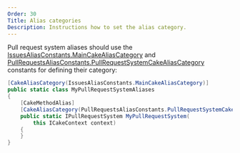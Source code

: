 ```yaml
---
Order: 30
Title: Alias categories
Description: Instructions how to set the alias category.
---
```

Pull request system aliases should use the [IssuesAliasConstants.MainCakeAliasCategory] and
[PullRequestsAliasConstants.PullRequestSystemCakeAliasCategory] constants for defining their category:

```csharp
[CakeAliasCategory(IssuesAliasConstants.MainCakeAliasCategory)]
public static class MyPullRequestSystemAliases
{
    [CakeMethodAlias]
    [CakeAliasCategory(PullRequestsAliasConstants.PullRequestSystemCakeAliasCategory)]
    public static IPullRequestSystem MyPullRequestSystem(
        this ICakeContext context)
    {
    }
}
```

[IssuesAliasConstants.MainCakeAliasCategory]: ../../../api/Cake.Issues/IssuesAliasConstants/41CCADF8
[PullRequestsAliasConstants.PullRequestSystemCakeAliasCategory]: ../../../api/Cake.Issues.PullRequests/PullRequestsAliasConstants/B4C013A1